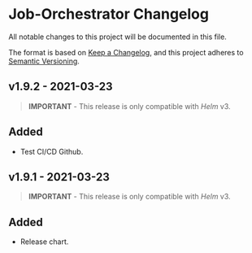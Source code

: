 # Job-Orchestrator Changelog

All notable changes to this project will be documented in this file.

The format is based on [Keep a Changelog](https://keepachangelog.com/en/1.0.0/),
and this project adheres to [Semantic Versioning](https://semver.org/spec/v2.0.0.html).

<!-- ## [UNRELEASED]
### Added
### Changed
### Deprecated
### Removed -->

## v1.9.2 - 2021-03-23

> **IMPORTANT** - This release is only compatible with _Helm_ v3.

## Added

- Test CI/CD Github.


## v1.9.1 - 2021-03-23

> **IMPORTANT** - This release is only compatible with _Helm_ v3.

## Added

- Release chart.

